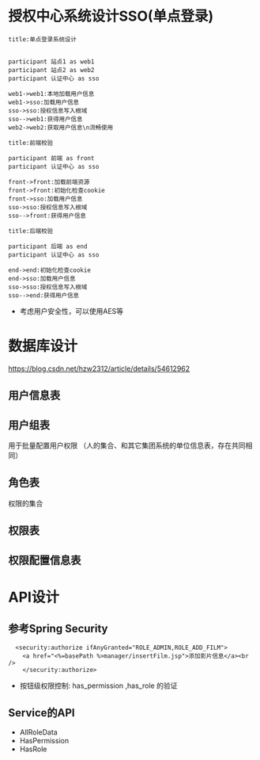 # 授权中心系统设计SSO(单点登录)

```sequence
title:单点登录系统设计


participant 站点1 as web1
participant 站点2 as web2
participant 认证中心 as sso

web1->web1:本地加载用户信息
web1->sso:加载用户信息
sso->sso:授权信息写入根域
sso-->web1:获得用户信息
web2->web2:获取用户信息\n流畅使用

```


```sequence
title:前端校验

participant 前端 as front
participant 认证中心 as sso

front->front:加载前端资源
front->front:初始化检查cookie
front->sso:加载用户信息
sso->sso:授权信息写入根域
sso-->front:获得用户信息

```


```sequence
title:后端校验

participant 后端 as end
participant 认证中心 as sso

end->end:初始化检查cookie
end->sso:加载用户信息
sso->sso:授权信息写入根域
sso-->end:获得用户信息

```

* 考虑用户安全性，可以使用AES等

# 数据库设计
https://blog.csdn.net/hzw2312/article/details/54612962
## 用户信息表

## 用户组表
用于批量配置用户权限
（人的集合、和其它集团系统的单位信息表，存在共同相同）

## 角色表
权限的集合

## 权限表

## 权限配置信息表



# API设计
## 参考Spring Security
```
  <security:authorize ifAnyGranted="ROLE_ADMIN,ROLE_ADD_FILM">
    <a href="<%=basePath %>manager/insertFilm.jsp">添加影片信息</a><br />
    </security:authorize>
```
* 按钮级权限控制: has_permission ,has_role 的验证

## Service的API
* AllRoleData
* HasPermission
* HasRole
